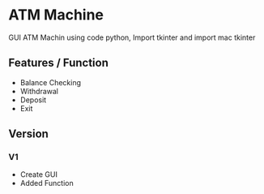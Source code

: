 # ATM Machine
GUI ATM Machin using code python, Import tkinter and import mac tkinter

## Features / Function
- Balance Checking
- Withdrawal
- Deposit
- Exit

## Version

### V1
- Create GUI
- Added Function
